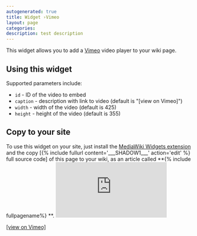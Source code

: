 ```yaml
---
autogenerated: true
title: Widget ›Vimeo
layout: page
categories: 
description: test description
---
```


<noinclude> This widget allows you to add a [Vimeo](https://vimeo.com/) video player to your wiki page.

Using this widget
-----------------

Supported parameters include:

-   `id` - ID of the video to embed
-   `caption` - description with link to video (default is "\[view on Vimeo\]")
-   `width` - width of the video (default is 425)
-   `height` - height of the video (default is 355)

Copy to your site
-----------------

To use this widget on your site, just install the [MediaWiki Widgets extension](https://www.mediawiki.org/wiki/Extension:Widgets) and the copy \[{% include fullurl content='\_\_\_SHADOW1\_\_\_' action='edit' %} full source code\] of this page to your wiki, as an article called **{% include fullpagename%}
**. </noinclude><includeonly><iframe src="https://player.vimeo.com/video/<!--{$id|escape:'urlpathinfo'}-->?color=b80013&title=0&byline=0&portrait=0" width="<!--{$width|escape:'html'|default:'425'}-->" height="<!--{$height|escape:'html'|default:355}-->" frameborder="0" webkitallowfullscreen mozallowfullscreen allowfullscreen></iframe>

<a href="https://vimeo.com/<!--{$id|escape:'urlpathinfo'}-->"> \[view on Vimeo\] </a></span>

</includeonly>
